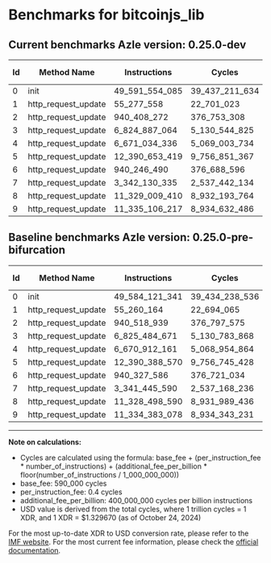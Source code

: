 # Benchmarks for bitcoinjs_lib

## Current benchmarks Azle version: 0.25.0-dev

| Id  | Method Name         | Instructions   | Cycles         | USD           | USD/Million Calls | Change                              |
| --- | ------------------- | -------------- | -------------- | ------------- | ----------------- | ----------------------------------- |
| 0   | init                | 49_591_554_085 | 39_437_211_634 | $0.0524384772 | $52_438.47        | <font color="red">+7_432_744</font> |
| 1   | http_request_update | 55_277_558     | 22_701_023     | $0.0000301849 | $30.18            | <font color="red">+17_394</font>    |
| 2   | http_request_update | 940_408_272    | 376_753_308    | $0.0005009576 | $500.95           | <font color="green">-110_667</font> |
| 3   | http_request_update | 6_824_887_064  | 5_130_544_825  | $0.0068219315 | $6_821.93         | <font color="green">-597_607</font> |
| 4   | http_request_update | 6_671_034_336  | 5_069_003_734  | $0.0067401022 | $6_740.10         | <font color="red">+122_175</font>   |
| 5   | http_request_update | 12_390_653_419 | 9_756_851_367  | $0.0129733926 | $12_973.39        | <font color="red">+264_849</font>   |
| 6   | http_request_update | 940_246_490    | 376_688_596    | $0.0005008715 | $500.87           | <font color="green">-81_096</font>  |
| 7   | http_request_update | 3_342_130_335  | 2_537_442_134  | $0.0033739607 | $3_373.96         | <font color="red">+684_745</font>   |
| 8   | http_request_update | 11_329_009_410 | 8_932_193_764  | $0.0118768701 | $11_876.87        | <font color="red">+510_820</font>   |
| 9   | http_request_update | 11_335_106_217 | 8_934_632_486  | $0.0118801128 | $11_880.11        | <font color="red">+723_139</font>   |

## Baseline benchmarks Azle version: 0.25.0-pre-bifurcation

| Id  | Method Name         | Instructions   | Cycles         | USD           | USD/Million Calls |
| --- | ------------------- | -------------- | -------------- | ------------- | ----------------- |
| 0   | init                | 49_584_121_341 | 39_434_238_536 | $0.0524345240 | $52_434.52        |
| 1   | http_request_update | 55_260_164     | 22_694_065     | $0.0000301756 | $30.17            |
| 2   | http_request_update | 940_518_939    | 376_797_575    | $0.0005010164 | $501.01           |
| 3   | http_request_update | 6_825_484_671  | 5_130_783_868  | $0.0068222494 | $6_822.24         |
| 4   | http_request_update | 6_670_912_161  | 5_068_954_864  | $0.0067400372 | $6_740.03         |
| 5   | http_request_update | 12_390_388_570 | 9_756_745_428  | $0.0129732517 | $12_973.25        |
| 6   | http_request_update | 940_327_586    | 376_721_034    | $0.0005009147 | $500.91           |
| 7   | http_request_update | 3_341_445_590  | 2_537_168_236  | $0.0033735965 | $3_373.59         |
| 8   | http_request_update | 11_328_498_590 | 8_931_989_436  | $0.0118765984 | $11_876.59        |
| 9   | http_request_update | 11_334_383_078 | 8_934_343_231  | $0.0118797282 | $11_879.72        |

---

**Note on calculations:**

-   Cycles are calculated using the formula: base_fee + (per_instruction_fee \* number_of_instructions) + (additional_fee_per_billion \* floor(number_of_instructions / 1_000_000_000))
-   base_fee: 590_000 cycles
-   per_instruction_fee: 0.4 cycles
-   additional_fee_per_billion: 400_000_000 cycles per billion instructions
-   USD value is derived from the total cycles, where 1 trillion cycles = 1 XDR, and 1 XDR = $1.329670 (as of October 24, 2024)

For the most up-to-date XDR to USD conversion rate, please refer to the [IMF website](https://www.imf.org/external/np/fin/data/rms_sdrv.aspx).
For the most current fee information, please check the [official documentation](https://internetcomputer.org/docs/current/developer-docs/gas-cost#execution).

